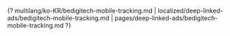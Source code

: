 {? multilang/ko-KR/bedigitech-mobile-tracking.md | localized/deep-linked-ads/bedigitech-mobile-tracking.md | pages/deep-linked-ads/bedigitech-mobile-tracking.md ?}
